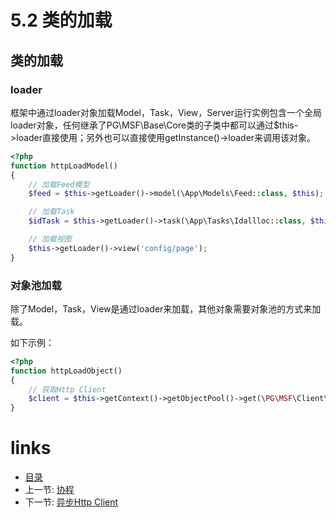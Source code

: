 # 5.2 类的加载

## 类的加载

### loader

框架中通过loader对象加载Model，Task，View，Server运行实例包含一个全局loader对象，任何继承了PG\MSF\Base\Core类的子类中都可以通过$this->loader直接使用；另外也可以直接使用getInstance()->loader来调用该对象。

```php
<?php
function httpLoadModel()
{
    // 加载Feed模型
    $feed = $this->getLoader()->model(\App\Models\Feed::class, $this);

    // 加载Task
    $idTask = $this->getLoader()->task(\App\Tasks\Idallloc::class, $this);

    // 加载视图
    $this->getLoader()->view('config/page');
}
```

### 对象池加载

除了Model，Task，View是通过loader来加载，其他对象需要对象池的方式来加载。

如下示例：

```php
<?php
function httpLoadObject()
{
    // 获取Http Client
    $client = $this->getContext()->getObjectPool()->get(\PG\MSF\Client\Http\Client::class);
}
```

# links
  * [目录](<preface-目录.md>)
  * 上一节: [协程](<05.1-协程.md>)
  * 下一节: [异步Http Client](<05.3-异步Http Client.md>)
